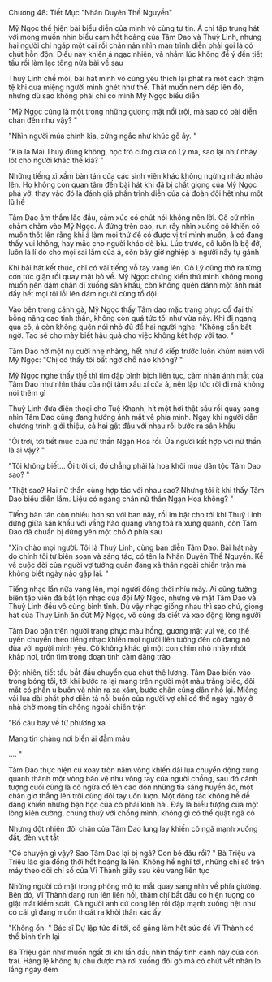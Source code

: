




Chương 48: Tiết Mục "Nhân Duyên Thề Nguyền"

Mỹ Ngọc thể hiện bài biểu diễn của mình vô cùng tự tin. Ả chỉ tập trung hát với mong muốn nhìn biểu cảm hốt hoảng của Tâm Dao và Thuỳ Linh, nhưng hai người chỉ ngáp một cái rồi chán nản nhìn màn trình diễn phải gọi là có chút hỗn độn. Điều này khiến ả ngạc nhiên, và nhằm lúc không để ý đến tiết tấu rồi làm lạc tông nửa bài về sau

Thuỳ Linh chề môi, bài hát mình vô cùng yêu thích lại phát ra một cách thậm tệ khi qua miệng người mình ghét như thế. Thật muốn ném dép lên đó, nhưng dù sao không phải chỉ có mình Mỹ Ngọc biểu diễn

"Mỹ Ngọc cũng là một trong những gương mặt nổi trội, mà sao có bài diễn chán đến như vậy? "

"Nhìn người múa chính kìa, cứng ngắc như khúc gỗ ấy. "

"Kia là Mai Thuỷ đúng không, học trò cưng của cô Lý mà, sao lại như nhảy lót cho người khác thế kia? "

Những tiếng xì xầm bàn tán của các sinh viên khác không ngừng nháo nhào lên. Họ không còn quan tâm đến bài hát khi đã bị chất giọng của Mỹ Ngọc phá vỡ, thay vào đó là đánh giá phần trình diễn của cả đoàn đội hệt như một lũ hề

Tâm Dao âm thầm lắc đầu, cảm xúc có chút nói không nên lời. Cô cứ nhìn chằm chằm vào Mỹ Ngọc. Ả đứng trên cao, run rẩy nhìn xuống cô khiến cô muốn thốt lên rằng khi ả làm mọi thứ để có được vị trí mình muốn, ả có đang thấy vui không, hay mặc cho người khác dè bỉu. Lúc trước, cô luôn là bệ đỡ, luôn là lí do cho mọi sai lầm của ả, còn bây giờ nghiệp ai người nấy tự gánh

Khi bài hát kết thúc, chỉ có vài tiếng vỗ tay vang lên. Cô Lý cũng thở ra từng cơn tức giận rồi quay mặt bỏ về. Mỹ Ngọc chứng kiến thứ mình không mong muốn nên dậm chân đi xuống sân khấu, còn không quên đánh một ánh mắt đẩy hết mọi tội lỗi lên đám người cùng tổ đội

Vào bên trong cánh gà, Mỹ Ngọc thấy Tâm dao mặc trang phục cổ đại thì bỗng nâng cao tinh thần, không còn quá tức tối như vừa nãy. Khi đi ngang qua cô, ả còn không quên nói nhỏ đủ để hai người nghe: "Không cần bất ngờ. Tao sẽ cho mày biết hậu quả cho việc không kết hợp với tao. "

Tâm Dao nở một nụ cười nhẹ nhàng, hết như ở kiếp trước luôn khúm núm với Mỹ Ngọc: "Chị có thấy tôi bất ngờ chỗ nào không? "

Mỹ Ngọc nghe thấy thế thì tim đập bình bịch liên tục, cảm nhận ánh mắt của Tâm Dao như nhìn thấu của nội tâm xấu xí của ả, nên lập tức rời đi mà không nói thêm gì

Thuỳ Linh đưa điện thoại cho Tuệ Khanh, hít một hơi thật sâu rồi quay sang nhìn Tâm Dao cũng đang hướng ánh mắt về phía mình. Ngay khi người dẫn chương trình giới thiệu, cả hai gật đầu với nhau rồi bước ra sân khấu

"Ôi trời, tới tiết mục của nữ thần Ngạn Hoa rồi. Ủa người kết hợp với nữ thần là ai vậy? "

"Tôi không biết... Ôi trời ơi, đó chẳng phải là hoa khôi múa dân tộc Tâm Dao sao? "

"Thật sao? Hai nữ thần cùng hợp tác với nhau sao? Nhưng tôi ít khi thấy Tâm Dao biểu diễn lắm. Liệu có ngáng chân nữ thần Ngạn Hoa không? "


Tiếng bàn tán còn nhiều hơn so với ban nãy, rồi im bật cho tới khi Thuỳ Linh đứng giữa sân khấu với vầng hào quang vàng toả ra xung quanh, còn Tâm Dao đã chuẩn bị đứng yên một chỗ ở phía sau

"Xin chào mọi người. Tôi là Thuỳ Linh, cùng bạn diễn Tâm Dao. Bài hát này do chính tôi tự biên soạn và sáng tác, có tên là Nhân Duyên Thề Nguyền. Kể về cuộc đời của người vợ tướng quân đang xả thân ngoài chiến trận mà không biết ngày nào gặp lại. "

Tiếng nhạc lần nữa vang lên, mọi người đồng thời nhíu mày. Ai cũng tưởng biên tập viên đã bắt lộn nhạc của đội Mỹ Ngọc, nhưng vẻ mặt Tâm Dao và Thuỳ Linh đều vô cùng bình tĩnh. Dù vậy nhạc giống nhau thì sao chứ, giọng hát của Thuỳ Linh ăn đứt Mỹ Ngọc, vô cùng da diết và xao động lòng người

Tâm Dao bận trên người trang phục màu hồng, gương mặt vui vẻ, cơ thể uyển chuyển theo tiếng nhạc khiến mọi người liên tưởng đến cô đang nô đùa với người mình yêu. Cô không khác gì một con chim nhỏ nhảy nhót khắp nơi, trốn tìm trong đoạn tình cảm dâng trào

Đột nhiên, tiết tấu bắt đầu chuyển qua chút thê lương. Tâm Dao biến vào trong bóng tối, tới khi bước ra lại mang trên người một màu trắng biếc, đôi mắt có phần u buồn và nhìn ra xa xăm, bước chân cũng dần nhỏ lại. Miếng vải lụa dài phất phơ diễn tả nỗi buồn của người vợ chỉ có thể ngày ngày ở nhà chờ mong tin chồng ngoài chiến trận

"Bồ câu bay về từ phương xa

Mang tin chàng nơi biển ải đẫm máu

.... "

Tâm Dao thực hiện cú xoay tròn năm vòng khiến dải lụa chuyển động xung quanh thành một vòng bảo vệ như vòng tay của người chồng, sau đó cảnh tượng cuối cùng là cô ngửa cổ lên cao đón những tia sáng huyền ảo, một chân giơ thẳng lên trời cùng đôi tay uốn lượn. Một động tác không hề dễ dàng khiến những bạn học của cô phải kinh hãi. Đây là biểu tượng của một lòng kiên cường, chung thuỷ với chồng mình, không gì có thể quật ngã cô

Nhưng đột nhiên đôi chân của Tâm Dao lung lay khiến cô ngã mạnh xuống đất, đèn vụt tắt

"Có chuyện gì vậy? Sao Tâm Dao lại bị ngã? Con bé đâu rồi? " Bà Triệu và Triệu lão gia đồng thời hốt hoảng la lên. Không hề nghĩ tới, những chỉ số trên máy theo dõi chỉ số của Vĩ Thành giây sau kêu vang liên tục

Những người có mặt trong phòng mở to mắt quay sang nhìn về phía giường. Bên đó, Vĩ Thành đang run lên liên hồi, thậm chí bắt đầu có hiện tượng co giật mất kiểm soát. Cả người anh cứ cong lên rồi đập mạnh xuống hệt như có cái gì đang muốn thoát ra khỏi thân xác ấy

"Không ổn. " Bác sĩ Dự lập tức đi tới, cố gắng làm hết sức để Vĩ Thành có thể bình tĩnh lại

Bà Triệu gần như muốn ngất đi khi lần đầu nhìn thấy tình cảnh này của con trai. Hàng lệ không tự chủ được mà rơi xuống đôi gò má có chút vết nhăn lo lắng ngày đêm




